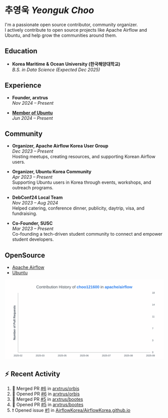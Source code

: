 # 추영욱 *Yeonguk Choo*

I'm a passionate open source contributor, community organizer.  
I actively contribute to open source projects like Apache Airflow and Ubuntu, and help grow the communities around them.  

## Education

- **Korea Maritime & Ocean University (한국해양대학교)**  
  *B.S. in Data Science (Expected Dec 2025)*  

## Experience
- **Founder, arxtrus**  
  _Nov 2024 – Present_  

- **[Member of Ubuntu](https://launchpad.net/~ubuntumembers)**  
  _Jun 2024 – Present_  


## Community

- **Organizer, Apache Airflow Korea User Group**  
  _Dec 2023 – Present_  
  Hosting meetups, creating resources, and supporting Korean Airflow users.

- **Organizer, Ubuntu Korea Community**  
  _Apr 2023 – Present_  
  Supporting Ubuntu users in Korea through events, workshops, and outreach programs.

- **DebConf24 Local Team**  
  _Nov 2023 – Aug 2024_  
  Helped catering, conference dinner, publicity, daytrip, visa, and fundraising.

- **Co-Founder, SUSC**  
  _Mar 2023 – Present_  
  Co-founding a tech-driven student community to connect and empower student developers.

## OpenSource
- [Apache Airflow](https://github.com/apache/airflow/pulls?q=is%3Apr+author%3Achoo121600+)
- [Ubuntu](https://launchpad.net/~choo121600)

![Contribution Graph](images/choo121600-apache-airflow-contribution-graph.svg)


## :zap: Recent Activity
<!--START_SECTION:activity-->
1. 🎉 Merged PR [#6](https://github.com/arxtrus/orbis/pull/6) in [arxtrus/orbis](https://github.com/arxtrus/orbis)
2. 💪 Opened PR [#6](https://github.com/arxtrus/orbis/pull/6) in [arxtrus/orbis](https://github.com/arxtrus/orbis)
3. 🎉 Merged PR [#5](https://github.com/arxtrus/bootes/pull/5) in [arxtrus/bootes](https://github.com/arxtrus/bootes)
4. 💪 Opened PR [#5](https://github.com/arxtrus/bootes/pull/5) in [arxtrus/bootes](https://github.com/arxtrus/bootes)
5. ❗ Opened issue [#1](https://github.com/AirflowKorea/AirflowKorea.github.io/issues/1) in [AirflowKorea/AirflowKorea.github.io](https://github.com/AirflowKorea/AirflowKorea.github.io)
<!--END_SECTION:activity-->
